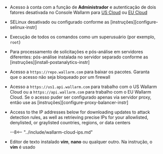 * Acesso à conta com a função de **Administrador** e autenticação de dois fatores desativada no Console Wallarm para [US Cloud](https://us1.my.wallarm.com/) ou [EU Cloud](https://my.wallarm.com/)
* SELinux desativado ou configurado conforme as [instruções][configure-selinux-instr]
* Execução de todos os comandos como um superusuário (por exemplo, `root`)
* Para processamento de solicitações e pós-análise em servidores diferentes: pós-análise instalada no servidor separado conforme as [instruções][install-postanalytics-instr]
* Acesso a `https://repo.wallarm.com` para baixar os pacotes. Garanta que o acesso não seja bloqueado por um firewall
* Acesso a `https://us1.api.wallarm.com` para trabalho com o US Wallarm Cloud ou a `https://api.wallarm.com` para trabalho com o EU Wallarm Cloud. Se o acesso puder ser configurado apenas via servidor proxy, então use as [instruções][configure-proxy-balancer-instr]
* Access to the IP addresses below for downloading updates to attack detection rules, as well as retrieving precise IPs for your allowlisted, denylisted, or graylisted countries, regions, or data centers

    --8<-- "../include/wallarm-cloud-ips.md"
* Editor de texto instalado **vim**, **nano** ou qualquer outro. Na instrução, o **vim** é usado